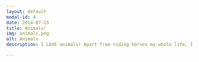 ```yaml
---
layout: default
modal-id: 4
date: 2014-07-15
title: Animals!
img: animals.png
alt: Animals
description: I LOVE animals! Apart from riding horses my whole life, I have a dog - a beautiful himalayan Bhutia named Tashi. She's 10 this year and is the love of my life! I've also been involved with the <a href="https://bluecrossofindia.org">Blue Cross of India</a>, based in Chennai, as a part of their rescue team. We were the sole rescue team operating during the infamous Chennai Floods in 2015 with the goal of rescuing and providing for the welfare of animals.

---
```

<a href=""></a>